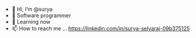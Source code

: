 - 👋 Hi, I’m @surya
- 👀 Software programmer
- 🌱 Learning now
- 📫 How to reach me ... https://linkedin.com/in/surya-selvaraj-09b375125

<!---
cs-surya/cs-surya is a ✨ special ✨ repository because its `README.md` (this file) appears on your GitHub profile.
You can click the Preview link to take a look at your changes.
--->
